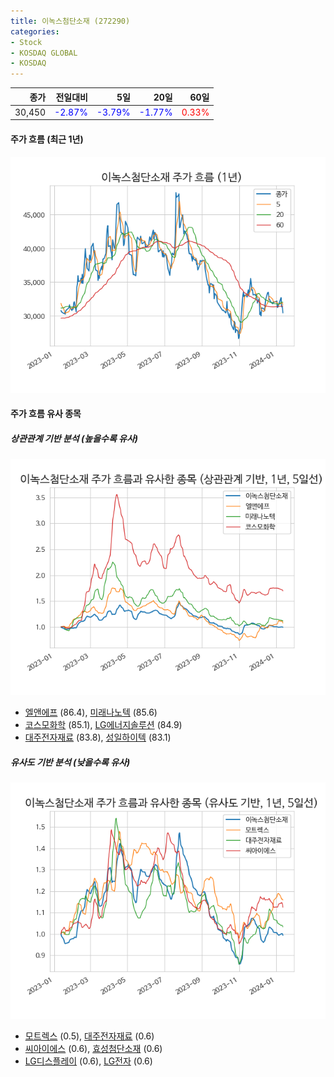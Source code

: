 ```yaml
---
title: 이녹스첨단소재 (272290)
categories:
- Stock
- KOSDAQ GLOBAL
- KOSDAQ
---
```


|종가|전일대비|5일|20일|60일|
|---:|-------:|--:|---:|---:|
|30,450|<span style="color: blue">-2.87%</span>|<span style="color: blue">-3.79%</span>|<span style="color: blue">-1.77%</span>|<span style="color: red">0.33%</span>|

<!-- more -->


#### 주가 흐름 (최근 1년)
![272290](/assets/images/stock/272290.png)


#### 주가 흐름 유사 종목


##### 상관관계 기반 분석 (높을수록 유사)
![272290](/assets/images/stock/272290_corr.png)
- [엘앤에프](/066970/) (86.4), [미래나노텍](/095500/) (85.6)
- [코스모화학](/005420/) (85.1), [LG에너지솔루션](/373220/) (84.9)
- [대주전자재료](/078600/) (83.8), [성일하이텍](/365340/) (83.1)


##### 유사도 기반 분석 (낮을수록 유사)	
![272290](/assets/images/stock/272290_sim.png)
- [모트렉스](/118990/) (0.5), [대주전자재료](/078600/) (0.6)
- [씨아이에스](/222080/) (0.6), [효성첨단소재](/298050/) (0.6)
- [LG디스플레이](/034220/) (0.6), [LG전자](/066570/) (0.6)
